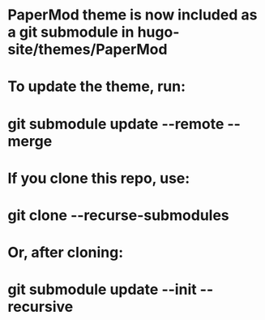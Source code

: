 # PaperMod theme is now included as a git submodule in hugo-site/themes/PaperMod
# To update the theme, run:
#   git submodule update --remote --merge
#
# If you clone this repo, use:
#   git clone --recurse-submodules <repo-url>
# Or, after cloning:
#   git submodule update --init --recursive
